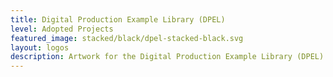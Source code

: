 ```yaml
---
title: Digital Production Example Library (DPEL)
level: Adopted Projects
featured_image: stacked/black/dpel-stacked-black.svg
layout: logos
description: Artwork for the Digital Production Example Library (DPEL) project
---
```

